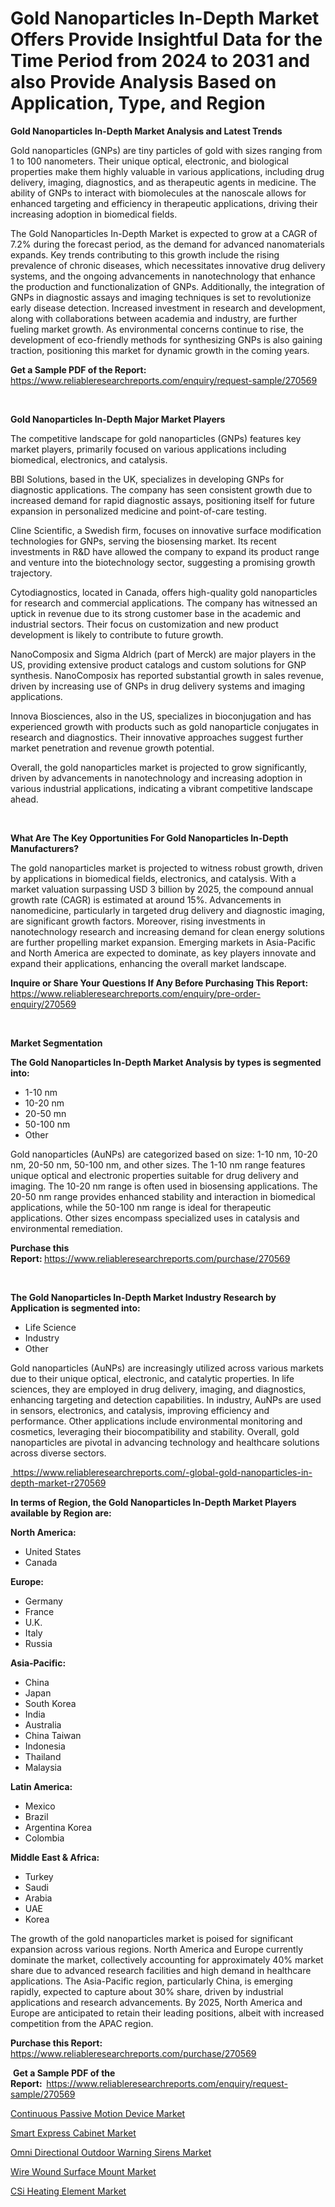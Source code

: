 <p><h1>Gold Nanoparticles In-Depth Market Offers Provide Insightful Data for the Time Period from 2024 to 2031 and also Provide Analysis Based on Application, Type, and Region</h1></p><p><strong>Gold Nanoparticles In-Depth Market Analysis and Latest Trends</strong></p>
<p><p>Gold nanoparticles (GNPs) are tiny particles of gold with sizes ranging from 1 to 100 nanometers. Their unique optical, electronic, and biological properties make them highly valuable in various applications, including drug delivery, imaging, diagnostics, and as therapeutic agents in medicine. The ability of GNPs to interact with biomolecules at the nanoscale allows for enhanced targeting and efficiency in therapeutic applications, driving their increasing adoption in biomedical fields.</p><p>The Gold Nanoparticles In-Depth Market is expected to grow at a CAGR of 7.2% during the forecast period, as the demand for advanced nanomaterials expands. Key trends contributing to this growth include the rising prevalence of chronic diseases, which necessitates innovative drug delivery systems, and the ongoing advancements in nanotechnology that enhance the production and functionalization of GNPs. Additionally, the integration of GNPs in diagnostic assays and imaging techniques is set to revolutionize early disease detection. Increased investment in research and development, along with collaborations between academia and industry, are further fueling market growth. As environmental concerns continue to rise, the development of eco-friendly methods for synthesizing GNPs is also gaining traction, positioning this market for dynamic growth in the coming years.</p></p>
<p><strong>Get a Sample PDF of the Report:&nbsp;</strong> <a href="https://www.reliableresearchreports.com/enquiry/request-sample/270569?utm_campaign=37&utm_medium=2&utm_source=Github&utm_content=ia&utm_term=30102024&utm_id=gold-nanoparticles-in-depth">https://www.reliableresearchreports.com/enquiry/request-sample/270569</a></p>
<p>&nbsp;</p>
<p><strong>Gold Nanoparticles In-Depth Major Market Players</strong></p>
<p><p>The competitive landscape for gold nanoparticles (GNPs) features key market players, primarily focused on various applications including biomedical, electronics, and catalysis. </p><p>BBI Solutions, based in the UK, specializes in developing GNPs for diagnostic applications. The company has seen consistent growth due to increased demand for rapid diagnostic assays, positioning itself for future expansion in personalized medicine and point-of-care testing.</p><p>Cline Scientific, a Swedish firm, focuses on innovative surface modification technologies for GNPs, serving the biosensing market. Its recent investments in R&D have allowed the company to expand its product range and venture into the biotechnology sector, suggesting a promising growth trajectory.</p><p>Cytodiagnostics, located in Canada, offers high-quality gold nanoparticles for research and commercial applications. The company has witnessed an uptick in revenue due to its strong customer base in the academic and industrial sectors. Their focus on customization and new product development is likely to contribute to future growth.</p><p>NanoComposix and Sigma Aldrich (part of Merck) are major players in the US, providing extensive product catalogs and custom solutions for GNP synthesis. NanoComposix has reported substantial growth in sales revenue, driven by increasing use of GNPs in drug delivery systems and imaging applications.</p><p>Innova Biosciences, also in the US, specializes in bioconjugation and has experienced growth with products such as gold nanoparticle conjugates in research and diagnostics. Their innovative approaches suggest further market penetration and revenue growth potential.</p><p>Overall, the gold nanoparticles market is projected to grow significantly, driven by advancements in nanotechnology and increasing adoption in various industrial applications, indicating a vibrant competitive landscape ahead.</p></p>
<p>&nbsp;</p>
<p><strong>What Are The Key Opportunities For Gold Nanoparticles In-Depth Manufacturers?</strong></p>
<p><p>The gold nanoparticles market is projected to witness robust growth, driven by applications in biomedical fields, electronics, and catalysis. With a market valuation surpassing USD 3 billion by 2025, the compound annual growth rate (CAGR) is estimated at around 15%. Advancements in nanomedicine, particularly in targeted drug delivery and diagnostic imaging, are significant growth factors. Moreover, rising investments in nanotechnology research and increasing demand for clean energy solutions are further propelling market expansion. Emerging markets in Asia-Pacific and North America are expected to dominate, as key players innovate and expand their applications, enhancing the overall market landscape.</p></p>
<p><strong>Inquire or Share Your Questions If Any Before Purchasing This Report:</strong> <a href="https://www.reliableresearchreports.com/enquiry/pre-order-enquiry/270569?utm_campaign=37&utm_medium=2&utm_source=Github&utm_content=ia&utm_term=30102024&utm_id=gold-nanoparticles-in-depth">https://www.reliableresearchreports.com/enquiry/pre-order-enquiry/270569</a></p>
<p>&nbsp;</p>
<p><strong>Market Segmentation</strong></p>
<p><strong>The Gold Nanoparticles In-Depth Market Analysis by types is segmented into:</strong></p>
<p><ul><li>1-10 nm</li><li>10-20 nm</li><li>20-50 mn</li><li>50-100 nm</li><li>Other</li></ul></p>
<p><p>Gold nanoparticles (AuNPs) are categorized based on size: 1-10 nm, 10-20 nm, 20-50 nm, 50-100 nm, and other sizes. The 1-10 nm range features unique optical and electronic properties suitable for drug delivery and imaging. The 10-20 nm range is often used in biosensing applications. The 20-50 nm range provides enhanced stability and interaction in biomedical applications, while the 50-100 nm range is ideal for therapeutic applications. Other sizes encompass specialized uses in catalysis and environmental remediation.</p></p>
<p><strong>Purchase this Report:&nbsp;</strong><a href="https://www.reliableresearchreports.com/purchase/270569?utm_campaign=37&utm_medium=2&utm_source=Github&utm_content=ia&utm_term=30102024&utm_id=gold-nanoparticles-in-depth">https://www.reliableresearchreports.com/purchase/270569</a></p>
<p>&nbsp;</p>
<p><strong>The Gold Nanoparticles In-Depth Market Industry Research by Application is segmented into:</strong></p>
<p><ul><li>Life Science</li><li>Industry</li><li>Other</li></ul></p>
<p><p>Gold nanoparticles (AuNPs) are increasingly utilized across various markets due to their unique optical, electronic, and catalytic properties. In life sciences, they are employed in drug delivery, imaging, and diagnostics, enhancing targeting and detection capabilities. In industry, AuNPs are used in sensors, electronics, and catalysis, improving efficiency and performance. Other applications include environmental monitoring and cosmetics, leveraging their biocompatibility and stability. Overall, gold nanoparticles are pivotal in advancing technology and healthcare solutions across diverse sectors.</p></p>
<p><a href="https://www.reliableresearchreports.com/-global-gold-nanoparticles-in-depth-market-r270569?utm_campaign=37&utm_medium=2&utm_source=Github&utm_content=ia&utm_term=30102024&utm_id=gold-nanoparticles-in-depth">&nbsp;https://www.reliableresearchreports.com/-global-gold-nanoparticles-in-depth-market-r270569</a></p>
<p><strong>In terms of Region, the Gold Nanoparticles In-Depth Market Players available by Region are:</strong></p>
<p>
    <p> <strong> North America: </strong>
        <ul>
            <li>United States</li>
            <li>Canada</li>
        </ul>
        </p> 
    <p> <strong> Europe: </strong>
        <ul>
            <li>Germany</li>
            <li>France</li>
            <li>U.K.</li>
            <li>Italy</li>
            <li>Russia</li>
        </ul>
        </p> 
    <p> <strong> Asia-Pacific: </strong>
        <ul>
            <li>China</li>
            <li>Japan</li>
            <li>South Korea</li>
            <li>India</li>
            <li>Australia</li>
            <li>China Taiwan</li>
            <li>Indonesia</li>
            <li>Thailand</li>
            <li>Malaysia</li>
        </ul>
        </p> 
    <p> <strong> Latin America: </strong>
        <ul>
            <li>Mexico</li>
            <li>Brazil</li>
            <li>Argentina Korea</li>
            <li>Colombia</li>
        </ul>
        </p> 
    <p> <strong> Middle East & Africa: </strong>
        <ul>
            <li>Turkey</li>
            <li>Saudi</li>
            <li>Arabia</li>
            <li>UAE</li>
            <li>Korea</li>
        </ul>
    </p>
    </p>
<p><p>The growth of the gold nanoparticles market is poised for significant expansion across various regions. North America and Europe currently dominate the market, collectively accounting for approximately 40% market share due to advanced research facilities and high demand in healthcare applications. The Asia-Pacific region, particularly China, is emerging rapidly, expected to capture about 30% share, driven by industrial applications and research advancements. By 2025, North America and Europe are anticipated to retain their leading positions, albeit with increased competition from the APAC region.</p></p>
<p><strong>Purchase this Report: </strong><a href="https://www.reliableresearchreports.com/purchase/270569?utm_campaign=37&utm_medium=2&utm_source=Github&utm_content=ia&utm_term=30102024&utm_id=gold-nanoparticles-in-depth">https://www.reliableresearchreports.com/purchase/270569</a></p>
<p>&nbsp;<strong>Get a Sample PDF of the Report:&nbsp;&nbsp;</strong><a href="https://www.reliableresearchreports.com/enquiry/request-sample/270569?utm_campaign=37&utm_medium=2&utm_source=Github&utm_content=ia&utm_term=30102024&utm_id=gold-nanoparticles-in-depth">https://www.reliableresearchreports.com/enquiry/request-sample/270569</a></p>
<p><strong></strong></p>
<p><p><a href="https://github.com/DianaWilson796/Market-Research-Report-List-1/blob/main/continuous-passive-motion-device-market.md?utm_campaign=37&utm_medium=2&utm_source=Github&utm_content=ia&utm_term=30102024&utm_id=gold-nanoparticles-in-depth">Continuous Passive Motion Device Market</a></p><p><a href="https://issuu.com/reportprime-2/docs/smart-express-cabinet-market-size-2_b15b20820deed1?utm_campaign=37&utm_medium=2&utm_source=Github&utm_content=ia&utm_term=30102024&utm_id=gold-nanoparticles-in-depth">Smart Express Cabinet Market</a></p><p><a href="https://issuu.com/reportprime-2/docs/omni-directional-outdoor-warning-si_06ad75188786ea?utm_campaign=37&utm_medium=2&utm_source=Github&utm_content=ia&utm_term=30102024&utm_id=gold-nanoparticles-in-depth">Omni Directional Outdoor Warning Sirens Market</a></p><p><a href="https://www.linkedin.com/pulse/charting-future-comprehensive-analysis-global-wire-wound-surface-4dkwe?utm_campaign=37&utm_medium=2&utm_source=Github&utm_content=ia&utm_term=30102024&utm_id=gold-nanoparticles-in-depth">Wire Wound Surface Mount Market</a></p><p><a href="https://github.com/LacThu1/Market-Research-Report-List-1/blob/main/csi-heating-element-market.md?utm_campaign=37&utm_medium=2&utm_source=Github&utm_content=ia&utm_term=30102024&utm_id=gold-nanoparticles-in-depth">CSi Heating Element Market</a></p></p>